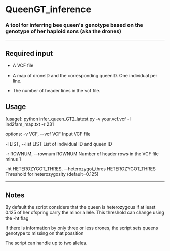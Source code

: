 # QueenGT_inference

### A tool for inferring bee queen's genotype based on the genotype of her haploid sons (aka the drones) 

-----------------------------------------------------------------------------------
## Required input

 * A VCF file

 * A map of droneID and the corresponding queenID. One individual per line.
  
 * The number of header lines in the vcf file.
  
## Usage

[usage]: python infer_queen_GT2_latest.py -v your.vcf.vcf -l ind2fam_map.txt -r 231 

options:
  -v VCF, --vcf VCF     Input VCF file
  
  -l LIST, --list LIST  List of individual ID and queen ID
  
  -r ROWNUM, --rownum ROWNUM Number of header rows in the VCF file minus 1
  
  -ht HETEROZYGOT_THRES, --heterozygot_thres HETEROZYGOT_THRES Threshold for heterozygosity (default=0.125)
  
--------------------------------------------------------------------------------
 
## Notes

By default the script considers that the queen is heterozygous if at least 0.125 of her ofspring carry the minor allele. This threshold can change using the -ht flag

If there is information by only three or less drones, the script sets queens genotype to missing on that possition

The script can handle up to two alleles.
